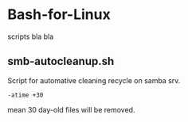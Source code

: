 # Bash-for-Linux
scripts
bla bla

smb-autocleanup.sh
----------------
Script for automative cleaning recycle on samba srv. 
``` 
-atime +30 
``` 
mean 30 day-old files will be removed. 

